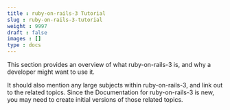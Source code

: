 ```yaml
---
title : ruby-on-rails-3 Tutorial
slug : ruby-on-rails-3-tutorial
weight : 9997
draft : false
images : []
type : docs
---
```


This section provides an overview of what ruby-on-rails-3 is, and why a developer might want to use it.

It should also mention any large subjects within ruby-on-rails-3, and link out to the related topics.  Since the Documentation for ruby-on-rails-3 is new, you may need to create initial versions of those related topics.

